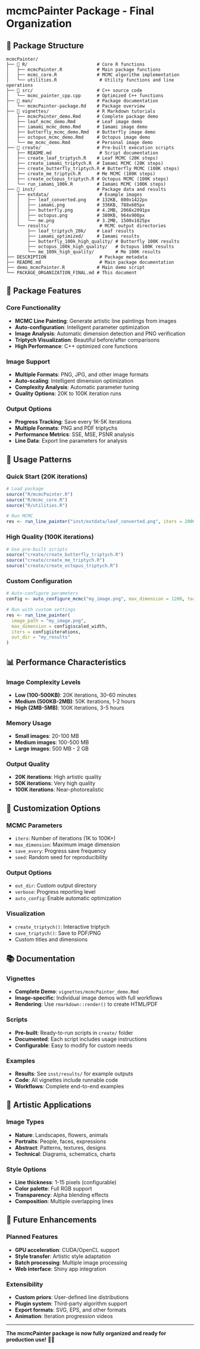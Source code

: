 # mcmcPainter Package - Final Organization

## 📁 **Package Structure**

```
mcmcPainter/
├── 📁 R/                          # Core R functions
│   ├── mcmcPainter.R             # Main package functions
│   ├── mcmc_core.R               # MCMC algorithm implementation
│   └── utilities.R                # Utility functions and line operations
├── 📁 src/                        # C++ source code
│   └── mcmc_painter_cpp.cpp      # Optimized C++ functions
├── 📁 man/                        # Package documentation
│   └── mcmcPainter-package.Rd    # Package overview
├── 📁 vignettes/                  # R Markdown tutorials
│   ├── mcmcPainter_demo.Rmd      # Complete package demo
│   ├── leaf_mcmc_demo.Rmd        # Leaf image demo
│   ├── iamami_mcmc_demo.Rmd      # Iamami image demo
│   ├── butterfly_mcmc_demo.Rmd   # Butterfly image demo
│   ├── octopus_mcmc_demo.Rmd     # Octopus image demo
│   └── me_mcmc_demo.Rmd          # Personal image demo
├── 📁 create/                     # Pre-built execution scripts
│   ├── README.md                  # Script documentation
│   ├── create_leaf_triptych.R    # Leaf MCMC (20K steps)
│   ├── create_iamami_triptych.R  # Iamami MCMC (20K steps)
│   ├── create_butterfly_triptych.R # Butterfly MCMC (100K steps)
│   ├── create_me_triptych.R      # Me MCMC (100K steps)
│   ├── create_octopus_triptych.R # Octopus MCMC (100K steps)
│   └── run_iamami_100k.R         # Iamami MCMC (100K steps)
├── 📁 inst/                       # Package data and results
│   ├── extdata/                   # Example images
│   │   ├── leaf_converted.png    # 132KB, 800x1422px
│   │   ├── iamami.png            # 336KB, 788x605px
│   │   ├── butterfly.png         # 4.2MB, 2068x2091px
│   │   ├── octopus.png           # 380KB, 964x900px
│   │   └── me.png                # 3.2MB, 1500x1825px
│   └── results/                   # MCMC output directories
│       ├── leaf_triptych_20k/    # Leaf results
│       ├── iamami_optimized/     # Iamami results
│       ├── butterfly_100k_high_quality/ # Butterfly 100K results
│       ├── octopus_100k_high_quality/   # Octopus 100K results
│       └── me_100k_high_quality/        # Me 100K results
├── DESCRIPTION                    # Package metadata
├── README.md                      # Main package documentation
├── demo_mcmcPainter.R            # Main demo script
└── PACKAGE_ORGANIZATION_FINAL.md # This document
```

## 🎯 **Package Features**

### **Core Functionality**
- **MCMC Line Painting**: Generate artistic line paintings from images
- **Auto-configuration**: Intelligent parameter optimization
- **Image Analysis**: Automatic dimension detection and PNG verification
- **Triptych Visualization**: Beautiful before/after comparisons
- **High Performance**: C++ optimized core functions

### **Image Support**
- **Multiple Formats**: PNG, JPG, and other image formats
- **Auto-scaling**: Intelligent dimension optimization
- **Complexity Analysis**: Automatic parameter tuning
- **Quality Options**: 20K to 100K iteration runs

### **Output Options**
- **Progress Tracking**: Save every 1K-5K iterations
- **Multiple Formats**: PNG and PDF triptychs
- **Performance Metrics**: SSE, MSE, PSNR analysis
- **Line Data**: Export line parameters for analysis

## 🚀 **Usage Patterns**

### **Quick Start (20K iterations)**
```r
# Load package
source("R/mcmcPainter.R")
source("R/mcmc_core.R")
source("R/utilities.R")

# Run MCMC
res <- run_line_painter("inst/extdata/leaf_converted.png", iters = 20000)
```

### **High Quality (100K iterations)**
```r
# Use pre-built scripts
source("create/create_butterfly_triptych.R")
source("create/create_me_triptych.R")
source("create/create_octopus_triptych.R")
```

### **Custom Configuration**
```r
# Auto-configure parameters
config <- auto_configure_mcmc("my_image.png", max_dimension = 1200, target_iterations = 100000)

# Run with custom settings
res <- run_line_painter(
  image_path = "my_image.png",
  max_dimension = config$scaled_width,
  iters = config$iterations,
  out_dir = "my_results"
)
```

## 📊 **Performance Characteristics**

### **Image Complexity Levels**
- **Low (100-500KB)**: 20K iterations, 30-60 minutes
- **Medium (500KB-2MB)**: 50K iterations, 1-2 hours
- **High (2MB-5MB)**: 100K iterations, 3-5 hours

### **Memory Usage**
- **Small images**: 20-100 MB
- **Medium images**: 100-500 MB
- **Large images**: 500 MB - 2 GB

### **Output Quality**
- **20K iterations**: High artistic quality
- **50K iterations**: Very high quality
- **100K iterations**: Near-photorealistic

## 🔧 **Customization Options**

### **MCMC Parameters**
- `iters`: Number of iterations (1K to 100K+)
- `max_dimension`: Maximum image dimension
- `save_every`: Progress save frequency
- `seed`: Random seed for reproducibility

### **Output Options**
- `out_dir`: Custom output directory
- `verbose`: Progress reporting level
- `auto_config`: Enable automatic optimization

### **Visualization**
- `create_triptych()`: Interactive triptych
- `save_triptych()`: Save to PDF/PNG
- Custom titles and dimensions

## 📚 **Documentation**

### **Vignettes**
- **Complete Demo**: `vignettes/mcmcPainter_demo.Rmd`
- **Image-specific**: Individual image demos with full workflows
- **Rendering**: Use `rmarkdown::render()` to create HTML/PDF

### **Scripts**
- **Pre-built**: Ready-to-run scripts in `create/` folder
- **Documented**: Each script includes usage instructions
- **Configurable**: Easy to modify for custom needs

### **Examples**
- **Results**: See `inst/results/` for example outputs
- **Code**: All vignettes include runnable code
- **Workflows**: Complete end-to-end examples

## 🎨 **Artistic Applications**

### **Image Types**
- **Nature**: Landscapes, flowers, animals
- **Portraits**: People, faces, expressions
- **Abstract**: Patterns, textures, designs
- **Technical**: Diagrams, schematics, charts

### **Style Options**
- **Line thickness**: 1-15 pixels (configurable)
- **Color palette**: Full RGB support
- **Transparency**: Alpha blending effects
- **Composition**: Multiple overlapping lines

## 🔮 **Future Enhancements**

### **Planned Features**
- **GPU acceleration**: CUDA/OpenCL support
- **Style transfer**: Artistic style adaptation
- **Batch processing**: Multiple image processing
- **Web interface**: Shiny app integration

### **Extensibility**
- **Custom priors**: User-defined line distributions
- **Plugin system**: Third-party algorithm support
- **Export formats**: SVG, EPS, and other formats
- **Animation**: Iteration progression videos

---

**The mcmcPainter package is now fully organized and ready for production use!** 🎨✨
